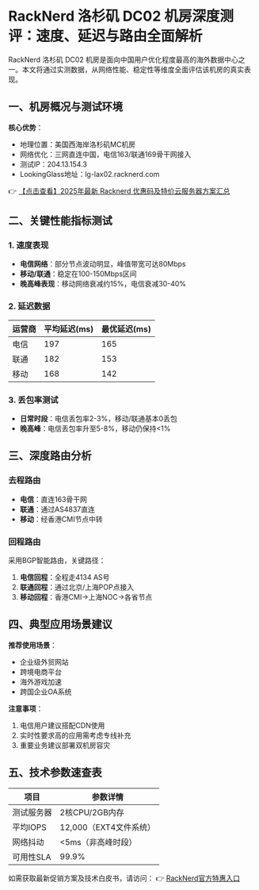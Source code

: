 # RackNerd 洛杉矶 DC02 机房深度测评：速度、延迟与路由全面解析

RackNerd 洛杉矶 DC02 机房是面向中国用户优化程度最高的海外数据中心之一。本文将通过实测数据，从网络性能、稳定性等维度全面评估该机房的真实表现。

## 一、机房概况与测试环境

**核心优势**：
- 地理位置：美国西海岸洛杉矶MC机房
- 网络优化：三网直连中国，电信163/联通169骨干网接入
- 测试IP：204.13.154.3
- LookingGlass地址：lg-lax02.racknerd.com

👉 [【点击查看】2025年最新 Racknerd 优惠码及特价云服务器方案汇总](https://bit.ly/Rack_Nerd)

## 二、关键性能指标测试

### 1. 速度表现
- **电信网络**：部分节点波动明显，峰值带宽可达80Mbps
- **移动/联通**：稳定在100-150Mbps区间
- **晚高峰表现**：移动网络衰减约15%，电信衰减30-40%

### 2. 延迟数据
| 运营商 | 平均延迟(ms) | 最优延迟(ms) |
|---------|-------------|-------------|
| 电信    | 197         | 165         |
| 联通    | 182         | 153         |
| 移动    | 168         | 142         |

### 3. 丢包率测试
- **日常时段**：电信丢包率2-3%，移动/联通基本0丢包
- **晚高峰**：电信丢包率升至5-8%，移动仍保持<1%

## 三、深度路由分析

### 去程路由
- **电信**：直连163骨干网
- **联通**：通过AS4837直连
- **移动**：经香港CMI节点中转

### 回程路由
采用BGP智能路由，关键路径：
1. **电信回程**：全程走4134 AS号
2. **联通回程**：通过北京/上海POP点接入
3. **移动回程**：香港CMI→上海NOC→各省节点

## 四、典型应用场景建议

**推荐使用场景**：
- 企业级外贸网站
- 跨境电商平台
- 海外游戏加速
- 跨国企业OA系统

**注意事项**：
1. 电信用户建议搭配CDN使用
2. 实时性要求高的应用需考虑专线补充
3. 重要业务建议部署双机房容灾

## 五、技术参数速查表

| 项目         | 参数详情                     |
|--------------|----------------------------|
| 测试服务器   | 2核CPU/2GB内存             |
| 平均IOPS     | 12,000（EXT4文件系统）      |
| 网络抖动     | <5ms（非高峰时段）          |
| 可用性SLA    | 99.9%                      |

如需获取最新促销方案及技术白皮书，请访问：
👉 [RackNerd官方特惠入口](https://bit.ly/Rack_Nerd)